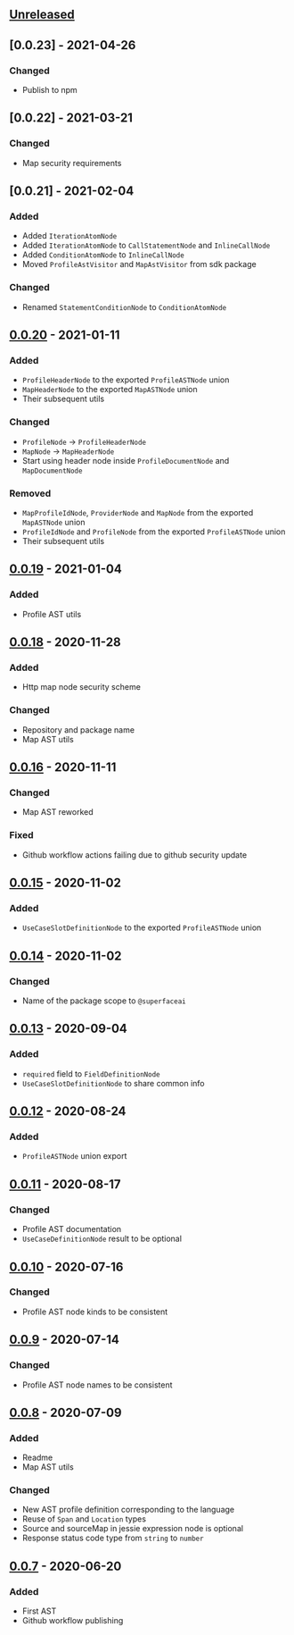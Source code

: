## [Unreleased]

## [0.0.23] - 2021-04-26

### Changed
* Publish to npm

## [0.0.22] - 2021-03-21

### Changed
* Map security requirements

## [0.0.21] - 2021-02-04

### Added
* Added `IterationAtomNode`
* Added `IterationAtomNode` to `CallStatementNode` and `InlineCallNode`
* Added `ConditionAtomNode` to `InlineCallNode`
* Moved `ProfileAstVisitor` and `MapAstVisitor` from sdk package

### Changed
* Renamed `StatementConditionNode` to `ConditionAtomNode`

## [0.0.20] - 2021-01-11

### Added
* `ProfileHeaderNode` to the exported `ProfileASTNode` union
* `MapHeaderNode` to the exported `MapASTNode` union
* Their subsequent utils

### Changed
* `ProfileNode` -> `ProfileHeaderNode`
* `MapNode` -> `MapHeaderNode`
* Start using header node inside `ProfileDocumentNode` and `MapDocumentNode`

### Removed
* `MapProfileIdNode`, `ProviderNode` and `MapNode` from the exported `MapASTNode` union
* `ProfileIdNode` and `ProfileNode` from the exported `ProfileASTNode` union
* Their subsequent utils

## [0.0.19] - 2021-01-04

### Added
* Profile AST utils

## [0.0.18] - 2020-11-28

### Added
* Http map node security scheme

### Changed
* Repository and package name
* Map AST utils

## [0.0.16] - 2020-11-11

### Changed
* Map AST reworked

### Fixed
* Github workflow actions failing due to github security update

## [0.0.15] - 2020-11-02

### Added
* `UseCaseSlotDefinitionNode` to the exported `ProfileASTNode` union

## [0.0.14] - 2020-11-02

### Changed
* Name of the package scope to `@superfaceai`

## [0.0.13] - 2020-09-04

### Added
* `required` field to `FieldDefinitionNode`
* `UseCaseSlotDefinitionNode` to share common info

## [0.0.12] - 2020-08-24

### Added
* `ProfileASTNode` union export

## [0.0.11] - 2020-08-17

### Changed
* Profile AST documentation
* `UseCaseDefinitionNode` result to be optional

## [0.0.10] - 2020-07-16

### Changed
* Profile AST node kinds to be consistent

## [0.0.9] - 2020-07-14

### Changed
* Profile AST node names to be consistent

## [0.0.8] - 2020-07-09

### Added
* Readme
* Map AST utils

### Changed
* New AST profile definition corresponding to the language
* Reuse of `Span` and `Location` types
* Source and sourceMap in jessie expression node is optional
* Response status code type from `string` to `number`

## [0.0.7] - 2020-06-20

### Added
* First AST
* Github workflow publishing

[Unreleased]: https://github.com/superfaceai/ast-js/compare/v0.0.20...HEAD
[0.0.20]: http://github.com/superfaceai/ast-js/compare/v0.0.19...v0.0.20
[0.0.19]: http://github.com/superfaceai/ast-js/compare/v0.0.18...v0.0.19
[0.0.18]: https://github.com/superfaceai/ast-js/compare/v0.0.16...v0.0.18
[0.0.16]: https://github.com/superfaceai/ast-js/compare/v0.0.15...v0.0.16
[0.0.15]: https://github.com/superfaceai/ast-js/compare/v0.0.14...v0.0.15
[0.0.14]: https://github.com/superfaceai/ast-js/compare/v0.0.13...v0.0.14
[0.0.13]: https://github.com/superfaceai/ast-js/compare/v0.0.12...v0.0.13
[0.0.12]: https://github.com/superfaceai/ast-js/compare/v0.0.11...v0.0.12
[0.0.11]: https://github.com/superfaceai/ast-js/compare/v0.0.10...v0.0.11
[0.0.10]: https://github.com/superfaceai/ast-js/compare/v0.0.9...v0.0.10
[0.0.9]: https://github.com/superfaceai/ast-js/compare/v0.0.8...v0.0.9
[0.0.8]: https://github.com/superfaceai/ast-js/compare/v0.0.7...v0.0.8
[0.0.7]: https://github.com/superfaceai/ast-js/releases/tag/v0.0.7